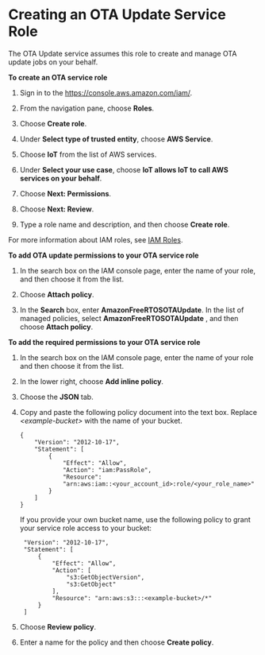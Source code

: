 # Creating an OTA Update Service Role<a name="create-service-role"></a>

The OTA Update service assumes this role to create and manage OTA update jobs on your behalf\.<a name="create-service-role"></a>

**To create an OTA service role**

1. Sign in to the [https://console\.aws\.amazon\.com/iam/](https://console.aws.amazon.com/iam/)\.

1. From the navigation pane, choose **Roles**\.

1. Choose **Create role**\.

1. Under **Select type of trusted entity**, choose **AWS Service**\.

1. Choose **IoT** from the list of AWS services\.

1. Under **Select your use case**, choose **IoT allows IoT to call AWS services on your behalf**\.

1. Choose **Next: Permissions**\.

1. Choose **Next: Review**\.

1. Type a role name and description, and then choose **Create role**\.

For more information about IAM roles, see [IAM Roles](https://docs.aws.amazon.com/IAM/latest/UserGuide/id_roles.html)\.<a name="add-ota-permissions"></a>

**To add OTA update permissions to your OTA service role**

1. In the search box on the IAM console page, enter the name of your role, and then choose it from the list\.

1. Choose **Attach policy**\.

1. In the **Search** box, enter **AmazonFreeRTOSOTAUpdate**\. In the list of managed policies, select **AmazonFreeRTOSOTAUpdate** , and then choose **Attach policy**\.<a name="add--permissions"></a>

**To add the required permissions to your OTA service role**

1. In the search box on the IAM console page, enter the name of your role and then choose it from the list\.

1. In the lower right, choose **Add inline policy**\.

1. Choose the **JSON** tab\.

1. Copy and paste the following policy document into the text box\. Replace *<example\-bucket>* with the name of your bucket\.

   ```
   {
       "Version": "2012-10-17",
       "Statement": [
           {
               "Effect": "Allow",
               "Action": "iam:PassRole",
               "Resource":
               "arn:aws:iam::<your_account_id>:role/<your_role_name>"
           }
       ]
   }
   ```

   If you provide your own bucket name, use the following policy to grant your service role access to your bucket:

   ```
   	"Version": "2012-10-17",
   	"Statement": [
   		{
   			"Effect": "Allow",
   			"Action": [
   				"s3:GetObjectVersion",
   				"s3:GetObject"
   			],
   			"Resource": "arn:aws:s3:::<example-bucket>/*"
   		}
   	]
   ```

1. Choose **Review policy**\.

1. Enter a name for the policy and then choose **Create policy**\.